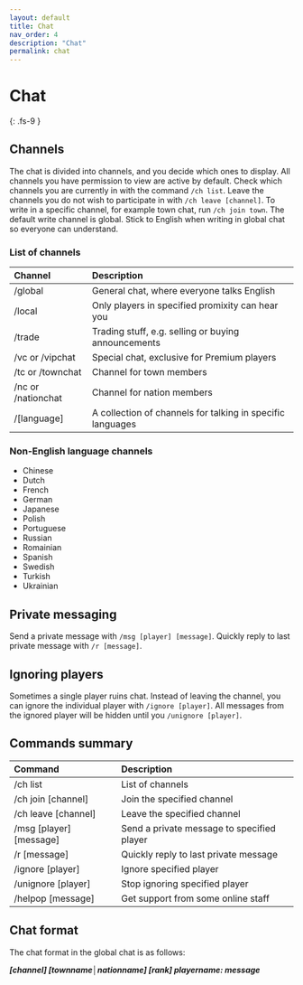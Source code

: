 ```yaml
---
layout: default
title: Chat
nav_order: 4
description: "Chat"
permalink: chat
---
```


# Chat
{: .fs-9 }

## Channels

The chat is divided into channels, and you decide which ones to display. All channels you have permission to view are active by default. Check which channels you are currently in with the command `/ch list`. Leave the channels you do not wish to participate in with `/ch leave [channel]`. To write in a specific channel, for example town chat, run `/ch join town`. The default write channel is global. Stick to English when writing in global chat so everyone can understand.

### List of channels

| Channel      | Description       | 
|:-------------|:------------------|
| /global      | General chat, where everyone talks English |
| /local       | Only players in specified promixity can hear you   |
| /trade       | Trading stuff, e.g. selling or buying announcements      |
| /vc or /vipchat | Special chat, exclusive for Premium players |
| /tc or /townchat | Channel for town members |
| /nc or /nationchat | Channel for nation members |
| /[language] | A collection of channels for talking in specific languages |

### Non-English language channels

- Chinese
- Dutch
- French
- German
- Japanese
- Polish
- Portuguese
- Russian
- Romainian
- Spanish
- Swedish
- Turkish
- Ukrainian

## Private messaging

Send a private message with `/msg [player] [message]`. Quickly reply to last private message with `/r [message]`.

## Ignoring players

Sometimes a single player ruins chat. Instead of leaving the channel, you can ignore the individual player with `/ignore [player]`. All messages from the ignored player will be hidden until you `/unignore [player]`.

## Commands summary

| Command      | Description       | 
|:-------------|:------------------|
| /ch list     | List of channels  |
| /ch join [channel]      | Join the specified channel |
| /ch leave [channel]       | Leave the specified channel   |
| /msg [player] [message]       | Send a private message to specified player      |
| /r [message] | Quickly reply to last private message |
| /ignore [player] | Ignore specified player |
| /unignore [player] | Stop ignoring specified player |
| /helpop [message] | Get support from some online staff |

## Chat format

The chat format in the global chat is as follows:

***[channel] [townname│nationname] [rank] playername: message***